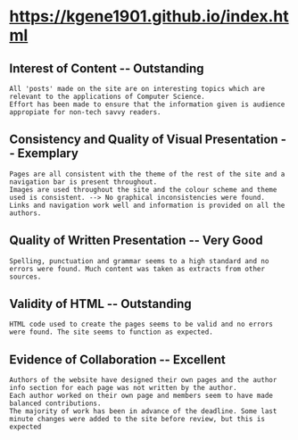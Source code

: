 # https://kgene1901.github.io/index.html

## Interest of Content -- Outstanding

    All 'posts' made on the site are on interesting topics which are relevant to the applications of Computer Science.
    Effort has been made to ensure that the information given is audience appropiate for non-tech savvy readers.

## Consistency and Quality of Visual Presentation -- Exemplary

    Pages are all consistent with the theme of the rest of the site and a navigation bar is present throughout.
    Images are used throughout the site and the colour scheme and theme used is consistent. --> No graphical inconsistencies were found.
    Links and navigation work well and information is provided on all the authors.

## Quality of Written Presentation -- Very Good

    Spelling, punctuation and grammar seems to a high standard and no errors were found. Much content was taken as extracts from other sources.

## Validity of HTML -- Outstanding

    HTML code used to create the pages seems to be valid and no errors were found. The site seems to function as expected.

## Evidence of Collaboration -- Excellent

    Authors of the website have designed their own pages and the author info section for each page was not written by the author.
    Each author worked on their own page and members seem to have made balanced contributions.
    The majority of work has been in advance of the deadline. Some last minute changes were added to the site before review, but this is expected